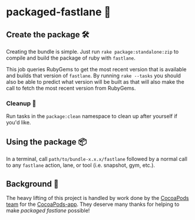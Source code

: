 # packaged-fastlane 🚀
## Create the package 🛠
Creating the bundle is simple. Just run `rake package:standalone:zip` to compile and build the package of ruby with `fastlane`. 

This job queries RubyGems to get the most recent version that is available and builds that version of `fastlane`. By running `rake --tasks` you should also be able to predict what version will be built as that will also make the call to fetch the most recent version from RubyGems.

### Cleanup 🚿
Run tasks in the `package:clean` namespace to clean up after yourself if you'd like.

## Using the package 📦
In a terminal, call `path/to/bundle-x.x.x/fastlane` followed by a normal call to any `fastlane` action, lane, or tool (i.e. snapshot, gym, etc.).

## Background 🍫
The heavy lifting of this project is handled by work done by the [CocoaPods team](https://cocoapods.org/about#team) for the [CocoaPods-app](https://github.com/CocoaPods/CocoaPods-app). They deserve many thanks for helping to make _packaged fastlane_ possible!
